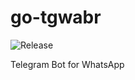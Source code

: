 # go-tgwabr
![Release](https://github.com/ftomza/go-tgwabr/workflows/Release/badge.svg)

Telegram Bot for WhatsApp


